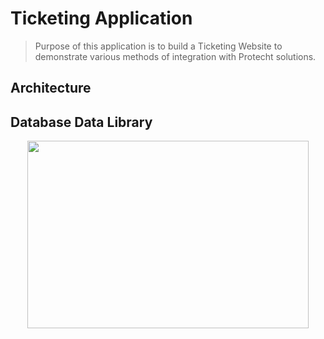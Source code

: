 # Ticketing Application 
> Purpose of this application is to build a Ticketing Website to demonstrate various methods of integration with Protecht solutions. 

## Architecture



## Database Data Library
<p align="center">
    <img src="https://user-images.githubusercontent.com/8760590/160290384-67c93356-2f39-4e01-ab59-c92838092bd9.png" width=450 height=300>
</p>